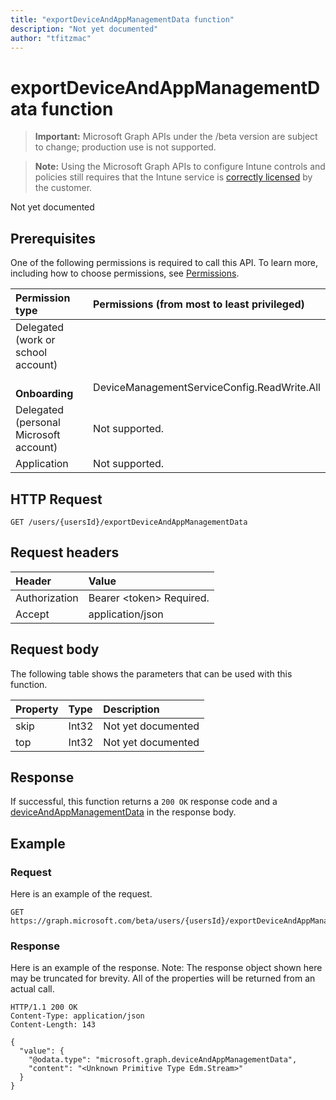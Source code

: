```yaml
---
title: "exportDeviceAndAppManagementData function"
description: "Not yet documented"
author: "tfitzmac"
---
```


# exportDeviceAndAppManagementData function

> **Important:** Microsoft Graph APIs under the /beta version are subject to change; production use is not supported.

> **Note:** Using the Microsoft Graph APIs to configure Intune controls and policies still requires that the Intune service is [correctly licensed](https://go.microsoft.com/fwlink/?linkid=839381) by the customer.

Not yet documented

## Prerequisites

One of the following permissions is required to call this API. To learn more, including how to choose permissions, see [Permissions](/graph/permissions-reference).

|Permission type|Permissions (from most to least privileged)|
|:---|:---|
|Delegated (work or school account)||
| &nbsp; &nbsp; **Onboarding** | DeviceManagementServiceConfig.ReadWrite.All|
|Delegated (personal Microsoft account)|Not supported.|
|Application|Not supported.|

## HTTP Request

<!-- {
  "blockType": "ignored"
}
-->
``` http
GET /users/{usersId}/exportDeviceAndAppManagementData
```

## Request headers

|Header|Value|
|:---|:---|
|Authorization|Bearer &lt;token&gt; Required.|
|Accept|application/json|

## Request body

The following table shows the parameters that can be used with this function.

|Property|Type|Description|
|:---|:---|:---|
|skip|Int32|Not yet documented|
|top|Int32|Not yet documented|

## Response

If successful, this function returns a `200 OK` response code and a [deviceAndAppManagementData](../resources/intune-onboarding-deviceandappmanagementdata.md) in the response body.

## Example

### Request

Here is an example of the request.

``` http
GET https://graph.microsoft.com/beta/users/{usersId}/exportDeviceAndAppManagementData(skip=4,top=3)
```

### Response

Here is an example of the response. Note: The response object shown here may be truncated for brevity. All of the properties will be returned from an actual call.

``` http
HTTP/1.1 200 OK
Content-Type: application/json
Content-Length: 143

{
  "value": {
    "@odata.type": "microsoft.graph.deviceAndAppManagementData",
    "content": "<Unknown Primitive Type Edm.Stream>"
  }
}
```



